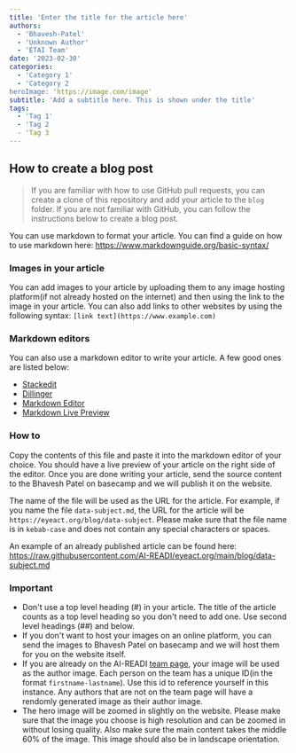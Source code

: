 ```yaml
---
title: 'Enter the title for the article here'
authors:
  - 'Bhavesh-Patel'
  - 'Unknown Author'
  - 'ETAI Team'
date: '2023-02-30'
categories:
  - 'Category 1'
  - 'Category 2
heroImage: 'https://image.com/image'
subtitle: 'Add a subtitle here. This is shown under the title'
tags:
  - 'Tag 1'
  - 'Tag 2
  - 'Tag 3
---
```


## How to create a blog post

> If you are familiar with how to use GitHub pull requests, you can create a clone of this repository and add your article to the `blog` folder. If you are not familiar with GitHub, you can follow the instructions below to create a blog post.

You can use markdown to format your article. You can find a guide on how to use markdown here: <https://www.markdownguide.org/basic-syntax/>

### Images in your article

You can add images to your article by uploading them to any image hosting platform(if not already hosted on the internet) and then using the link to the image in your article. You can also add links to other websites by using the following syntax: `[link text](https://www.example.com)`

### Markdown editors

You can also use a markdown editor to write your article. A few good ones are listed below:

- [Stackedit](https://stackedit.io/app#)
- [Dillinger](https://dillinger.io/)
- [Markdown Editor](https://jbt.github.io/markdown-editor/)
- [Markdown Live Preview](https://markdownlivepreview.com/)

### How to

Copy the contents of this file and paste it into the markdown editor of your choice. You should have a live preview of your article on the right side of the editor. Once you are done writing your article, send the source content to the Bhavesh Patel on basecamp and we will publish it on the website.

The name of the file will be used as the URL for the article. For example, if you name the file `data-subject.md`, the URL for the article will be `https://eyeact.org/blog/data-subject`. Please make sure that the file name is in `kebab-case` and does not contain any special characters or spaces.

An example of an already published article can be found here: <https://raw.githubusercontent.com/AI-READI/eyeact.org/main/blog/data-subject.md>

### Important

- Don't use a top level heading (#) in your article. The title of the article counts as a top level heading so you don't need to add one. Use second level headings (##) and below.
- If you don't want to host your images on an online platform, you can send the images to Bhavesh Patel on basecamp and we will host them for you on the website itself.
- If you are already on the AI-READI [team page](https://eyeact.org/team), your image will be used as the author image. Each person on the team has a unique ID(in the format `firstname-lastname`). Use this id to reference yourself in this instance. Any authors that are not on the team page will have a rendomly generated image as their author image.
- The hero image will be zoomed in slightly on the website. Please make sure that the image you choose is high resolution and can be zoomed in without losing quality. Also make sure the main content takes the middle 60% of the image. This image should also be in landscape orientation.
